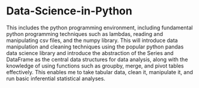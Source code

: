 # Data-Science-in-Python
This includes the python programming environment, including fundamental python programming techniques such as lambdas, reading and manipulating csv files, and the numpy library. This will introduce data manipulation and cleaning techniques using the popular python pandas data science library and introduce the abstraction of the Series and DataFrame as the central data structures for data analysis, along with the knowledge of using functions such as groupby, merge, and pivot tables effectively. This enables me to take tabular data, clean it, manipulate it, and run basic inferential statistical analyses. 
